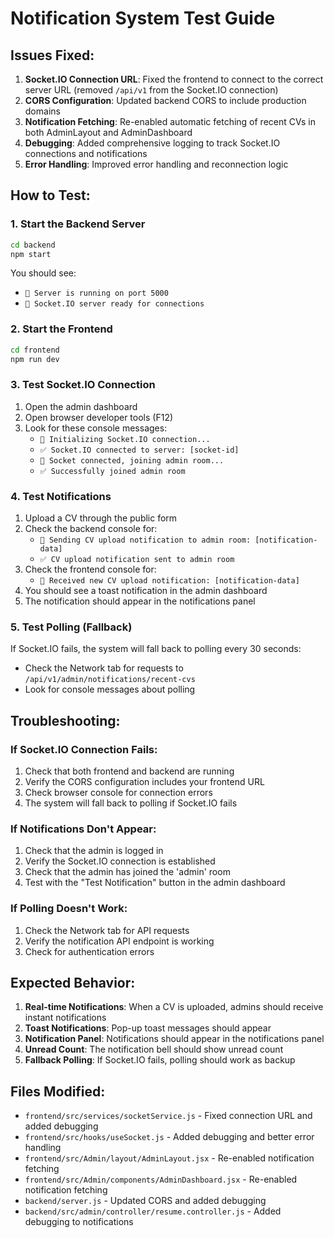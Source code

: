 # Notification System Test Guide

## Issues Fixed:

1. **Socket.IO Connection URL**: Fixed the frontend to connect to the correct server URL (removed `/api/v1` from the Socket.IO connection)
2. **CORS Configuration**: Updated backend CORS to include production domains
3. **Notification Fetching**: Re-enabled automatic fetching of recent CVs in both AdminLayout and AdminDashboard
4. **Debugging**: Added comprehensive logging to track Socket.IO connections and notifications
5. **Error Handling**: Improved error handling and reconnection logic

## How to Test:

### 1. Start the Backend Server
```bash
cd backend
npm start
```
You should see:
- `🚀 Server is running on port 5000`
- `🔌 Socket.IO server ready for connections`

### 2. Start the Frontend
```bash
cd frontend
npm run dev
```

### 3. Test Socket.IO Connection
1. Open the admin dashboard
2. Open browser developer tools (F12)
3. Look for these console messages:
   - `🔌 Initializing Socket.IO connection...`
   - `✅ Socket.IO connected to server: [socket-id]`
   - `🔌 Socket connected, joining admin room...`
   - `✅ Successfully joined admin room`

### 4. Test Notifications
1. Upload a CV through the public form
2. Check the backend console for:
   - `🔔 Sending CV upload notification to admin room: [notification-data]`
   - `✅ CV upload notification sent to admin room`
3. Check the frontend console for:
   - `🔔 Received new CV upload notification: [notification-data]`
4. You should see a toast notification in the admin dashboard
5. The notification should appear in the notifications panel

### 5. Test Polling (Fallback)
If Socket.IO fails, the system will fall back to polling every 30 seconds:
- Check the Network tab for requests to `/api/v1/admin/notifications/recent-cvs`
- Look for console messages about polling

## Troubleshooting:

### If Socket.IO Connection Fails:
1. Check that both frontend and backend are running
2. Verify the CORS configuration includes your frontend URL
3. Check browser console for connection errors
4. The system will fall back to polling if Socket.IO fails

### If Notifications Don't Appear:
1. Check that the admin is logged in
2. Verify the Socket.IO connection is established
3. Check that the admin has joined the 'admin' room
4. Test with the "Test Notification" button in the admin dashboard

### If Polling Doesn't Work:
1. Check the Network tab for API requests
2. Verify the notification API endpoint is working
3. Check for authentication errors

## Expected Behavior:

1. **Real-time Notifications**: When a CV is uploaded, admins should receive instant notifications
2. **Toast Notifications**: Pop-up toast messages should appear
3. **Notification Panel**: Notifications should appear in the notifications panel
4. **Unread Count**: The notification bell should show unread count
5. **Fallback Polling**: If Socket.IO fails, polling should work as backup

## Files Modified:

- `frontend/src/services/socketService.js` - Fixed connection URL and added debugging
- `frontend/src/hooks/useSocket.js` - Added debugging and better error handling
- `frontend/src/Admin/layout/AdminLayout.jsx` - Re-enabled notification fetching
- `frontend/src/Admin/components/AdminDashboard.jsx` - Re-enabled notification fetching
- `backend/server.js` - Updated CORS and added debugging
- `backend/src/admin/controller/resume.controller.js` - Added debugging to notifications
